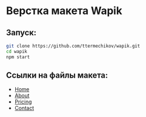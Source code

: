# Верстка макета **Wapik**

## Запуск:

```sh
git clone https://github.com/ttermechikov/wapik.git
cd wapik
npm start
```

## Ссылки на файлы макета:

- [Home](https://ttermechikov-psd-files.s3.eu-west-2.amazonaws.com/wapik/Home.psd)
- [About](https://ttermechikov-psd-files.s3.eu-west-2.amazonaws.com/wapik/AboutUs.psd)
- [Pricing](https://ttermechikov-psd-files.s3.eu-west-2.amazonaws.com/wapik/Pricing.psd)
- [Contact](https://ttermechikov-psd-files.s3.eu-west-2.amazonaws.com/wapik/ContactUs.psd)
